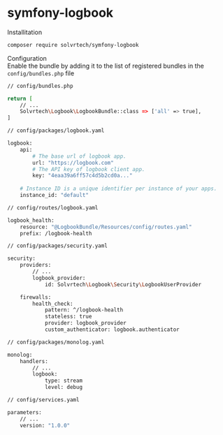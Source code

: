 # symfony-logbook

Installitation

```bash
composer require solvrtech/symfony-logbook
```

Configuration<br>
Enable the bundle by adding it to the list of registered bundles
in the `config/bundles.php` file

```bash
// config/bundles.php

return [
    // ...
    Solvrtech\Logbook\LogbookBundle::class => ['all' => true],
]
```

```bash
// config/packages/logbook.yaml

logbook:
    api:
        # The base url of logbook app.
        url: "https://logbook.com"
        # The API key of logbook client app.
        key: "4eaa39a6ff57c4d5b2cd0a..."
        
    # Instance ID is a unique identifier per instance of your apps.
    instance_id: "default"
```

```bash
// config/routes/logbook.yaml

logbook_health:
    resource: "@LogbookBundle/Resources/config/routes.yaml"
    prefix: /logbook-health
```

```bash
// config/packages/security.yaml

security:
    providers:
        // ...
        logbook_provider:
            id: Solvrtech\Logbook\Security\LogbookUserProvider

    firewalls:
        health_check:
            pattern: ^/logbook-health
            stateless: true
            provider: logbook_provider
            custom_authenticator: logbook.authenticator

```

```bash
// config/packages/monolog.yaml

monolog:
    handlers:
        // ...
        logbook:
            type: stream
            level: debug
```

```bash
// config/services.yaml

parameters:
    // ...
    version: "1.0.0"
```
